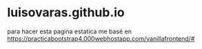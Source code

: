 # luisovaras.github.io


para hacer esta pagina estatica me basé en https://practicabootstrap4.000webhostapp.com/vanillafrontend/#
